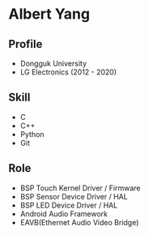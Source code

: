 # Albert Yang

## Profile
* Dongguk University
* LG Electronics (2012 - 2020)

## Skill
* C
* C++
* Python
* Git

## Role
* BSP Touch Kernel Driver / Firmware
* BSP Sensor Device Driver / HAL
* BSP LED Device Driver / HAL
* Android Audio Framework
* EAVB(Ethernet Audio Video Bridge)









<!--
**yymm01/yymm01** is a ✨ _special_ ✨ repository because its `README.md` (this file) appears on your GitHub profile.

Here are some ideas to get you started:

- 🔭 I’m currently working on ...
- 🌱 I’m currently learning ...
- 👯 I’m looking to collaborate on ...
- 🤔 I’m looking for help with ...
- 💬 Ask me about ...
- 📫 How to reach me: ...
- 😄 Pronouns: ...
- ⚡ Fun fact: ...
-->
